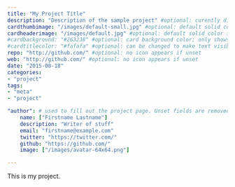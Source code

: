 ```yaml
---
title: "My Project Title"
description: "Description of the sample project" #optional: curently displays as tooltip 
cardthumbimage: "/images/default-small.jpg" #optional: default solid color if unset
cardheaderimage: "/images/default.jpg" #optional: default solid color if unset
#cardbackground: "#263238" #optional: card background color; only shows when no image specified
#cardtitlecolor: "#fafafa" #optional: can be changed to make text visible over card image
repo: "http://github.com/" #optional: no icon appears if unset
web: "http://github.com/" #optional: no icon appears if unset
date: "2015-08-18"
categories:
- "project"
tags:
- "meta"
- "project"

"author": # used to fill out the project page. Unset fields are removed from page
    name: ["Firstname Lastname"]
    description: "Writer of stuff"
    email: "firstname@example.com"
    twitter: "https://twitter.com/"
    github: "https://github.com/"
    image: ["/images/avatar-64x64.png"]

---
```


This is my project.


